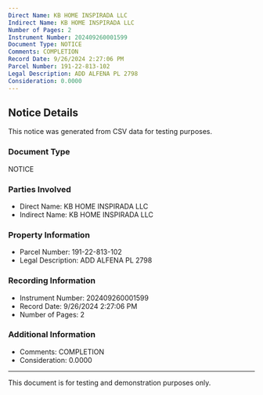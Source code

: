 ```yaml
---
Direct Name: KB HOME INSPIRADA LLC
Indirect Name: KB HOME INSPIRADA LLC
Number of Pages: 2
Instrument Number: 202409260001599
Document Type: NOTICE
Comments: COMPLETION
Record Date: 9/26/2024 2:27:06 PM
Parcel Number: 191-22-813-102
Legal Description: ADD ALFENA PL 2798
Consideration: 0.0000
---
```


## Notice Details

This notice was generated from CSV data for testing purposes.

### Document Type
NOTICE

### Parties Involved
- Direct Name: KB HOME INSPIRADA LLC
- Indirect Name: KB HOME INSPIRADA LLC

### Property Information
- Parcel Number: 191-22-813-102
- Legal Description: ADD ALFENA PL 2798

### Recording Information
- Instrument Number: 202409260001599
- Record Date: 9/26/2024 2:27:06 PM
- Number of Pages: 2

### Additional Information
- Comments: COMPLETION
- Consideration: 0.0000

---

This document is for testing and demonstration purposes only.
